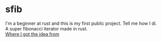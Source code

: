 # sfib
I'm a beginner at rust and this is my first public project. Tell me how I di.\
A super fibonacci iterator made in rust.\
[Where I got the idea from](https://www.chegg.com/homework-help/questions-and-answers/super-fibonacci-sequence-sfs-list-integers-property-third-term-onwards-every-term-sum-prev-q60410290)